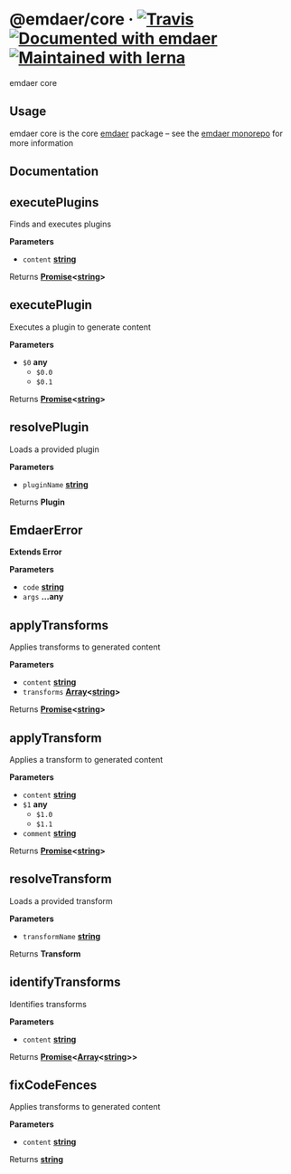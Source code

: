 <!--
  This file was generated by emdaer

  Its template can be found at .emdaer/README.emdaer.md
-->

<h1 id="-emdaer-core-travis-documented-with-emdaer-maintained-with-lerna">@emdaer/core · <a href="https://travis-ci.org/emdaer/emdaer/"><img src="https://img.shields.io/travis/emdaer/emdaer.svg?style=flat-square" alt="Travis"></a> <a href="https://github.com/emdaer/emdaer"><img src="https://img.shields.io/badge/📓-documented%20with%20emdaer-F06632.svg?style=flat-square" alt="Documented with emdaer"></a> <a href="https://lernajs.io/"><img src="https://img.shields.io/badge/🐉-maintained%20with%20lerna-cc00ff.svg?style=flat-square" alt="Maintained with lerna"></a></h1>
<p>emdaer core</p>
<h2 id="usage">Usage</h2>
<p>emdaer core is the core <a href="https://github.com/emdaer/emdaer/">emdaer</a> package – see the <a href="https://github.com/emdaer/emdaer/">emdaer monorepo</a> for more information</p>
<h2 id="documentation">Documentation</h2>
<!-- Generated by documentation.js. Update this documentation by updating the source code. -->
<h2 id="executeplugins">executePlugins</h2>
<p>Finds and executes plugins</p>
<p><strong>Parameters</strong></p>
<ul>
<li><code>content</code> <strong><a href="https://developer.mozilla.org/en-US/docs/Web/JavaScript/Reference/Global_Objects/String">string</a></strong> </li>
</ul>
<p>Returns <strong><a href="https://developer.mozilla.org/en-US/docs/Web/JavaScript/Reference/Global_Objects/Promise">Promise</a>&lt;<a href="https://developer.mozilla.org/en-US/docs/Web/JavaScript/Reference/Global_Objects/String">string</a>&gt;</strong> </p>
<h2 id="executeplugin">executePlugin</h2>
<p>Executes a plugin to generate content</p>
<p><strong>Parameters</strong></p>
<ul>
<li><code>$0</code> <strong>any</strong> <ul>
<li><code>$0.0</code>  </li>
<li><code>$0.1</code>  </li>
</ul>
</li>
</ul>
<p>Returns <strong><a href="https://developer.mozilla.org/en-US/docs/Web/JavaScript/Reference/Global_Objects/Promise">Promise</a>&lt;<a href="https://developer.mozilla.org/en-US/docs/Web/JavaScript/Reference/Global_Objects/String">string</a>&gt;</strong> </p>
<h2 id="resolveplugin">resolvePlugin</h2>
<p>Loads a provided plugin</p>
<p><strong>Parameters</strong></p>
<ul>
<li><code>pluginName</code> <strong><a href="https://developer.mozilla.org/en-US/docs/Web/JavaScript/Reference/Global_Objects/String">string</a></strong> </li>
</ul>
<p>Returns <strong>Plugin</strong> </p>
<h2 id="emdaererror">EmdaerError</h2>
<p><strong>Extends Error</strong></p>
<p><strong>Parameters</strong></p>
<ul>
<li><code>code</code> <strong><a href="https://developer.mozilla.org/en-US/docs/Web/JavaScript/Reference/Global_Objects/String">string</a></strong> </li>
<li><code>args</code> <strong>…any</strong> </li>
</ul>
<h2 id="applytransforms">applyTransforms</h2>
<p>Applies transforms to generated content</p>
<p><strong>Parameters</strong></p>
<ul>
<li><code>content</code> <strong><a href="https://developer.mozilla.org/en-US/docs/Web/JavaScript/Reference/Global_Objects/String">string</a></strong> </li>
<li><code>transforms</code> <strong><a href="https://developer.mozilla.org/en-US/docs/Web/JavaScript/Reference/Global_Objects/Array">Array</a>&lt;<a href="https://developer.mozilla.org/en-US/docs/Web/JavaScript/Reference/Global_Objects/String">string</a>&gt;</strong> </li>
</ul>
<p>Returns <strong><a href="https://developer.mozilla.org/en-US/docs/Web/JavaScript/Reference/Global_Objects/Promise">Promise</a>&lt;<a href="https://developer.mozilla.org/en-US/docs/Web/JavaScript/Reference/Global_Objects/String">string</a>&gt;</strong> </p>
<h2 id="applytransform">applyTransform</h2>
<p>Applies a transform to generated content</p>
<p><strong>Parameters</strong></p>
<ul>
<li><code>content</code> <strong><a href="https://developer.mozilla.org/en-US/docs/Web/JavaScript/Reference/Global_Objects/String">string</a></strong> </li>
<li><code>$1</code> <strong>any</strong> <ul>
<li><code>$1.0</code>  </li>
<li><code>$1.1</code>  </li>
</ul>
</li>
<li><code>comment</code> <strong><a href="https://developer.mozilla.org/en-US/docs/Web/JavaScript/Reference/Global_Objects/String">string</a></strong> </li>
</ul>
<p>Returns <strong><a href="https://developer.mozilla.org/en-US/docs/Web/JavaScript/Reference/Global_Objects/Promise">Promise</a>&lt;<a href="https://developer.mozilla.org/en-US/docs/Web/JavaScript/Reference/Global_Objects/String">string</a>&gt;</strong> </p>
<h2 id="resolvetransform">resolveTransform</h2>
<p>Loads a provided transform</p>
<p><strong>Parameters</strong></p>
<ul>
<li><code>transformName</code> <strong><a href="https://developer.mozilla.org/en-US/docs/Web/JavaScript/Reference/Global_Objects/String">string</a></strong> </li>
</ul>
<p>Returns <strong>Transform</strong> </p>
<h2 id="identifytransforms">identifyTransforms</h2>
<p>Identifies transforms</p>
<p><strong>Parameters</strong></p>
<ul>
<li><code>content</code> <strong><a href="https://developer.mozilla.org/en-US/docs/Web/JavaScript/Reference/Global_Objects/String">string</a></strong> </li>
</ul>
<p>Returns <strong><a href="https://developer.mozilla.org/en-US/docs/Web/JavaScript/Reference/Global_Objects/Promise">Promise</a>&lt;<a href="https://developer.mozilla.org/en-US/docs/Web/JavaScript/Reference/Global_Objects/Array">Array</a>&lt;<a href="https://developer.mozilla.org/en-US/docs/Web/JavaScript/Reference/Global_Objects/String">string</a>&gt;&gt;</strong> </p>
<h2 id="fixcodefences">fixCodeFences</h2>
<p>Applies transforms to generated content</p>
<p><strong>Parameters</strong></p>
<ul>
<li><code>content</code> <strong><a href="https://developer.mozilla.org/en-US/docs/Web/JavaScript/Reference/Global_Objects/String">string</a></strong> </li>
</ul>
<p>Returns <strong><a href="https://developer.mozilla.org/en-US/docs/Web/JavaScript/Reference/Global_Objects/String">string</a></strong> </p>
